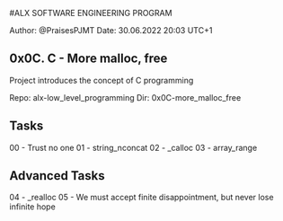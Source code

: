 #ALX SOFTWARE ENGINEERING PROGRAM 

Author:         @PraisesPJMT
Date:           30.06.2022 20:03 UTC+1


## 0x0C. C - More malloc, free
Project introduces the concept of C programming

Repo:   alx-low_level_programming
Dir:    0x0C-more_malloc_free

## Tasks
00 - Trust no one
01 - string_nconcat
02 - _calloc
03 - array_range

## Advanced Tasks
04 - _realloc
05 - We must accept finite disappointment, but never lose infinite hope
